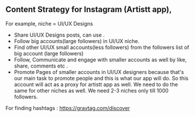 ## Content Strategy for Instagram (Artistt app),

For example,
  niche = UI/UX Designs
 - Share UI/UX Designs posts, can use  .
 - Follow big accounts(large followers) in UI/UX niche.
 - Find other UI/UX small accounts(less followers) from the followers list of big account (large followers)
 - Follow, Communicate and engage with smaller accounts as well by like, share, comments etc .
 - Promote Pages of smaller accounts in UI/UX designers because that's our main task to promote people and
   this is what our app will do. So this account will act as a proxy for artistt app as well.
  We need to do the same for other niches as well. We need 2-3 niches only till 1000 followers.

For finding hashtags : https://gravtag.com/discover
